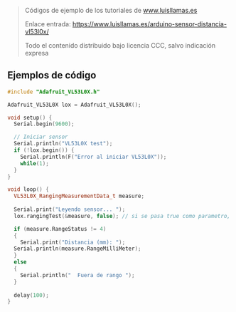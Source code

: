 > Códigos de ejemplo de los tutoriales de www.luisllamas.es
>
> Enlace entrada: https://www.luisllamas.es/arduino-sensor-distancia-vl53l0x/
>
> Todo el contenido distribuido bajo licencia CCC, salvo indicación expresa

## Ejemplos de código
```cpp
#include "Adafruit_VL53L0X.h"

Adafruit_VL53L0X lox = Adafruit_VL53L0X();

void setup() {
  Serial.begin(9600);

  // Iniciar sensor
  Serial.println("VL53L0X test");
  if (!lox.begin()) {
    Serial.println(F("Error al iniciar VL53L0X"));
    while(1);
  }
}

void loop() {
  VL53L0X_RangingMeasurementData_t measure;
    
  Serial.print("Leyendo sensor... ");
  lox.rangingTest(&measure, false); // si se pasa true como parametro, muestra por puerto serie datos de debug

  if (measure.RangeStatus != 4)
  {
    Serial.print("Distancia (mm): ");
  Serial.println(measure.RangeMilliMeter);
  } 
  else
  {
    Serial.println("  Fuera de rango ");
  }
    
  delay(100);
}
```


